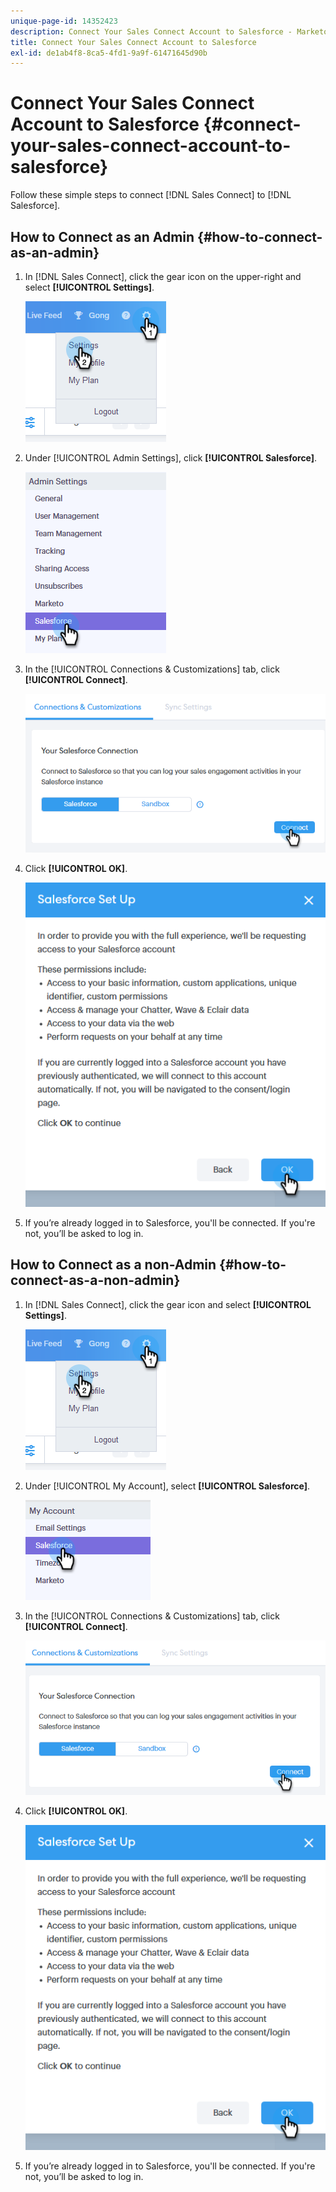 ```yaml
---
unique-page-id: 14352423
description: Connect Your Sales Connect Account to Salesforce - Marketo Docs - Product Documentation
title: Connect Your Sales Connect Account to Salesforce
exl-id: de1ab4f8-8ca5-4fd1-9a9f-61471645d90b
---
```

# Connect Your Sales Connect Account to Salesforce {#connect-your-sales-connect-account-to-salesforce}

Follow these simple steps to connect [!DNL Sales Connect] to [!DNL Salesforce].

## How to Connect as an Admin {#how-to-connect-as-an-admin}

1. In [!DNL Sales Connect], click the gear icon on the upper-right and select **[!UICONTROL Settings]**.

   ![](assets/one.png)

1. Under [!UICONTROL  Admin Settings], click **[!UICONTROL Salesforce]**.

   ![](assets/six.png)

1. In the [!UICONTROL Connections & Customizations] tab, click **[!UICONTROL Connect]**.

   ![](assets/seven.png)

1. Click **[!UICONTROL OK]**.

   ![](assets/four.png)

1. If you’re already logged in to Salesforce, you'll be connected. If you're not, you’ll be asked to log in.

## How to Connect as a non-Admin {#how-to-connect-as-a-non-admin}

1. In [!DNL Sales Connect], click the gear icon and select **[!UICONTROL Settings]**.

   ![](assets/one.png)

1. Under [!UICONTROL My Account], select **[!UICONTROL Salesforce]**.

   ![](assets/two.png)

1. In the [!UICONTROL Connections & Customizations] tab, click **[!UICONTROL Connect]**.

   ![](assets/three.png)

1. Click **[!UICONTROL OK]**.

   ![](assets/four.png)

1. If you’re already logged in to Salesforce, you'll be connected. If you're not, you’ll be asked to log in.
